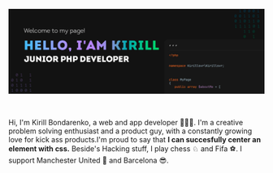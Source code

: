 ![Header](https://github.com/kirillsvr/kirillsvr/raw/master/assets/banner.jpg)

<br>

Hi, I'm Kirill Bondarenko, a web and app developer 👨🏻‍💻. I'm a creative problem solving enthusiast and a product guy, with a constantly growing love for kick ass products.I'm proud to say that **I can succesfully center an element with css.** Beside's Hacking stuff, I play chess ♘ and Fifa ⚽.
I support Manchester United 👿 and Barcelona 😎.